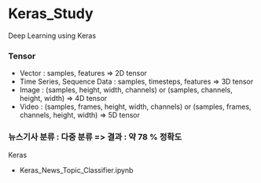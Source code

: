 # Keras_Study
Deep Learning using Keras 

### Tensor

- Vector : samples, features => 2D tensor
- Time Series, Sequence Data : samples, timesteps, features => 3D tensor
- Image : (samples, height, width, channels) or (samples, channels, height, width) => 4D tensor
- Video : (samples, frames, height, width, channels) or (samples, frames, channels, height, width) => 5D tensor

### 뉴스기사 분류  : 다중 분류 => 결과 : 약 78 % 정확도 
Keras 
- Keras_News_Topic_Classifier.ipynb
